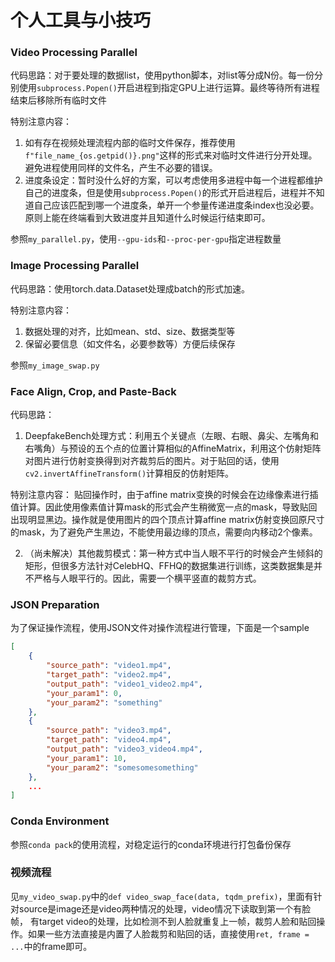 # 个人工具与小技巧
### Video Processing Parallel
代码思路：对于要处理的数据list，使用python脚本，对list等分成N份。每一份分别使用`subprocess.Popen()`开启进程到指定GPU上进行运算。最终等待所有进程结束后移除所有临时文件

特别注意内容：
1) 如有存在视频处理流程内部的临时文件保存，推荐使用`f"file_name_{os.getpid()}.png"`这样的形式来对临时文件进行分开处理。避免进程使用同样的文件名，产生不必要的错误。
2) 进度条设定：暂时没什么好的方案，可以考虑使用多进程中每一个进程都维护自己的进度条，但是使用`subprocess.Popen()`的形式开启进程后，进程并不知道自己应该匹配到哪一个进度条，单开一个参量传递进度条index也没必要。原则上能在终端看到大致进度并且知道什么时候运行结束即可。

参照`my_parallel.py`，使用`--gpu-ids`和`--proc-per-gpu`指定进程数量

### Image Processing Parallel
代码思路：使用torch.data.Dataset处理成batch的形式加速。

特别注意内容：
1) 数据处理的对齐，比如mean、std、size、数据类型等
2) 保留必要信息（如文件名，必要参数等）方便后续保存

参照`my_image_swap.py`

### Face Align, Crop, and Paste-Back
代码思路：
1. DeepfakeBench处理方式：利用五个关键点（左眼、右眼、鼻尖、左嘴角和右嘴角）与预设的五个点的位置计算相似的AffineMatrix，利用这个仿射矩阵对图片进行仿射变换得到对齐裁剪后的图片。对于贴回的话，使用`cv2.invertAffineTransform()`计算相反的仿射矩阵。

特别注意内容： 贴回操作时，由于affine matrix变换的时候会在边缘像素进行插值计算。因此使用像素值计算mask的形式会产生稍微宽一点的mask，导致贴回出现明显黑边。操作就是使用图片的四个顶点计算affine matrix仿射变换回原尺寸的mask，为了避免产生黑边，不能使用最边缘的顶点，需要向内移动2个像素。

2. （尚未解决）其他裁剪模式：第一种方式中当人眼不平行的时候会产生倾斜的矩形，但很多方法针对CelebHQ、FFHQ的数据集进行训练，这类数据集是并不严格与人眼平行的。因此，需要一个横平竖直的裁剪方式。


### JSON Preparation
为了保证操作流程，使用JSON文件对操作流程进行管理，下面是一个sample
```json
[
    {
        "source_path": "video1.mp4",
        "target_path": "video2.mp4",
        "output_path": "video1_video2.mp4",
        "your_param1": 0,
        "your_param2": "something"
    },
    {
        "source_path": "video3.mp4",
        "target_path": "video4.mp4",
        "output_path": "video3_video4.mp4",
        "your_param1": 10,
        "your_param2": "somesomesomething"
    },
    ...
]
```

### Conda Environment
参照`conda pack`的使用流程，对稳定运行的conda环境进行打包备份保存

### 视频流程
见`my_video_swap.py`中的`def video_swap_face(data, tqdm_prefix)`，里面有针对source是image还是video两种情况的处理，video情况下读取到第一个有脸帧，
有target video的处理，比如检测不到人脸就重复上一帧，裁剪人脸和贴回操作。如果一些方法直接是内置了人脸裁剪和贴回的话，直接使用`ret, frame = ...`中的frame即可。